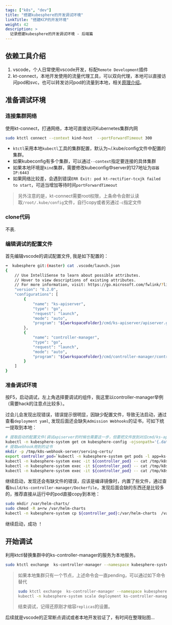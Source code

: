 ```yaml
---
tags: ["k8s", "dev"]
title: "搭建kubesphere的开发调试环境"
linkTitle: "搭建KCP的开发环境"
weight: 42
description: >
  记录搭建kubesphere的开发调试环境 - 后端篇
---
```


## 依赖工具介绍

1. vscode，个人日常使用vscode开发，标配`Remote Development`插件
2. kt-connect，本地开发使用的流量代理工具，可以双向代理，本地可以直接访问pod和svc，也可以转发访问pod的流量到本地，相关[原理介绍](https://github.com/alibaba/kt-connect/blob/master/docs/zh-cn/reference/mechanism.md)。


## 准备调试环境

### 连接集群网络

使用kt-connect，打通网络，本地可直接访问Kubernetes集群内网

```bash
sudo ktctl connect --context kind-host  --portForwardTimeout 300
```

- `ktctl`采用本地`kubectl`工具的集群配置，默认为~/.kube/config文件中配置的集群。
- 如果kubeconfig有多个集群，可以通过`--context`指定要连接的具体集群
- 如果本地环境是`kind`集群，需要修改kubeconfig中server的127地址为`容器IP:6443`
- 如果网络比较差，会遇到错误`ERR Exit: pod kt-rectifier-tcxjk failed to start`，可适当增加等待时间`portForwardTimeout`

> 另外注意的是，kt-connect需要root权限，上条命令会默认读取`/root/.kube/config`文件，自行copy或者另通过`-c`指定文件

### clone代码

不表.

### 编辑调试的配置文件

首先编辑vscode的调试配置文件, 我是如下配置的：

```bash
➜  kubesphere git:(master) cat .vscode/launch.json
{
    // Use IntelliSense to learn about possible attributes.
    // Hover to view descriptions of existing attributes.
    // For more information, visit: https://go.microsoft.com/fwlink/?linkid=830387
    "version": "0.2.0",
    "configurations": [
        {
            "name": "ks-apiserver",
            "type": "go",
            "request": "launch",
            "mode": "auto",
            "program": "${workspaceFolder}/cmd/ks-apiserver/apiserver.go"
        },
        {
            "name": "controller-manager",
            "type": "go",
            "request": "launch",
            "mode": "auto",
            "program": "${workspaceFolder}/cmd/controller-manager/controller-manager.go"
        }
    ]
}
```

### 准备调试环境

按F5，启动调试，左上角选择要调试的组件，我这里以controller-manager举例（需要hack的注意点比较多）。

过会儿会发现出现错误，错误提示很明显，因缺少配置文件，导致无法启动，通过查看`deployment yaml`, 发现后面还会缺失`Admission Webhooks`的证书，可如下统一提取到本地：
```bash
# 提取启动的配置文件(调试apiserver的时候也需要这一步，但要把文件放到对应cmd/ks-apiserver目录下)
kubectl -n kubesphere-system get cm kubesphere-config -ojsonpath='{.data.kubesphere\.yaml}' > cmd/controller-manager/kubesphere.yaml
# 提取webhook用到的证书
mkdir -p /tmp/k8s-webhook-server/serving-certs/
export controller_pod=`kubectl -n kubesphere-system get pods -l app=ks-controller-manager  -o jsonpath='{.items[0].metadata.name}'`
kubectl -n kubesphere-system exec -it ${controller_pod} -- cat /tmp/k8s-webhook-server/serving-certs/ca.crt > /tmp/k8s-webhook-server/serving-certs/ca.crt
kubectl -n kubesphere-system exec -it ${controller_pod} -- cat /tmp/k8s-webhook-server/serving-certs/tls.crt > /tmp/k8s-webhook-server/serving-certs/tls.crt
kubectl -n kubesphere-system exec -it ${controller_pod} -- cat /tmp/k8s-webhook-server/serving-certs/tls.key > /tmp/k8s-webhook-server/serving-certs/tls.key
```

继续启动，发现还会有缺文件的错误，应该是编译镜像时，内置了些文件，通过查看`build/ks-controller-manager/Dockerfile`，发现后面会缺的东西还是比较多的，推荐直接从运行中的pod直接copy到本地：
```bash
sudo mkdir /var/helm-charts/
sudo chmod -R a+rw /var/helm-charts
kubectl -n kubesphere-system cp ${controller_pod}:/var/helm-charts  /var/helm-charts/
```

继续启动，成功 ！

## 开始调试

利用ktctl替换集群中的ks-controller-manager的服务为本地服务。
```bash
sudo ktctl exchange  ks-controller-manager --namespace kubesphere-system --mode scale  --recoverWaitTime 300 --expose 8443:8443
```

> 如果本地集群只有一个节点，上述命令会一直pending，可以通过如下命令替代
> ```bash
> sudo ktctl exchange  ks-controller-manager --namespace kubesphere-system  --expose 8443:8443
> kubectl -n kubesphere-system scale deployment ks-controller-manager --replicas=0
> ```
> 结束调试，记得还原刚才缩容`replicas`的设置。


后续就是vscode的正常断点调试或者本地开发验证了，有时间在整理贴图...